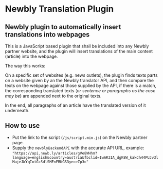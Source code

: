 # Newbly Translation Plugin

## Newbly plugin to automatically insert translations into webpages

This is a JavaScript based plugin that shall be included into any Newbly partner website, and the plugin will insert translations of the main content (article) into the webpage.

The way this works:

On a specific set of websites (e.g. news outlets), the plugin finds texts parts on a website given by an the Newbly translator API, and then compare the texts on the webpage against those supplied by the API, if there is a match, the corresponding translated texts (_or sentence or paragraphs as the case may be_) are appended next to the original texts.

In the end, all paragraphs of an article have the translated version of it underneath.

## How to use

- Put the link to the script (`/js/script.min.js`) on the Newbly partner page.
- Supply the `newblyBackendAPI` with the accurate API URL, example: `"https://api.newb.ly/articles/gVe8WHhm?language=english&country=austria&fbclid=IwAR3IA_dgK8W_kakCh44PUJv3lMajeJWYqIotGcSdlSMFnFRKGS3yeceZp3o"`
